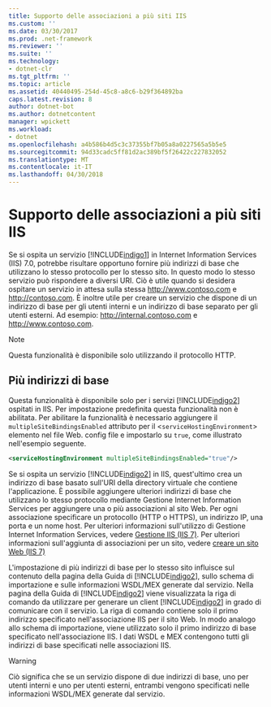 ```yaml
---
title: Supporto delle associazioni a più siti IIS
ms.custom: ''
ms.date: 03/30/2017
ms.prod: .net-framework
ms.reviewer: ''
ms.suite: ''
ms.technology:
- dotnet-clr
ms.tgt_pltfrm: ''
ms.topic: article
ms.assetid: 40440495-254d-45c8-a8c6-b29f364892ba
caps.latest.revision: 8
author: dotnet-bot
ms.author: dotnetcontent
manager: wpickett
ms.workload:
- dotnet
ms.openlocfilehash: a4b586b4d5c3c37355bf7b05a8a0227565a5b5e5
ms.sourcegitcommit: 94d33cadc5ff81d2ac389bf5f26422c227832052
ms.translationtype: MT
ms.contentlocale: it-IT
ms.lasthandoff: 04/30/2018
---
```

# <a name="supporting-multiple-iis-site-bindings"></a>Supporto delle associazioni a più siti IIS
Se si ospita un servizio [!INCLUDE[indigo1](../../../../includes/indigo1-md.md)] in Internet Information Services (IIS) 7.0, potrebbe risultare opportuno fornire più indirizzi di base che utilizzano lo stesso protocollo per lo stesso sito. In questo modo lo stesso servizio può rispondere a diversi URI. Ciò è utile quando si desidera ospitare un servizio in attesa sulla stessa http://www.contoso.com e http://contoso.com. È inoltre utile per creare un servizio che dispone di un indirizzo di base per gli utenti interni e un indirizzo di base separato per gli utenti esterni. Ad esempio: http://internal.contoso.com e http://www.contoso.com.  
  
> [!NOTE]
>  Questa funzionalità è disponibile solo utilizzando il protocollo HTTP.  
  
## <a name="multiple-base-addresses"></a>Più indirizzi di base  
 Questa funzionalità è disponibile solo per i servizi [!INCLUDE[indigo2](../../../../includes/indigo2-md.md)] ospitati in IIS. Per impostazione predefinita questa funzionalità non è abilitata. Per abilitare la funzionalità è necessario aggiungere il `multipleSiteBindingsEnabled` attributo per il <`serviceHostingEnvironment`> elemento nel file Web. config file e impostarlo su `true`, come illustrato nell'esempio seguente.  
  
```xml  
<serviceHostingEnvironment multipleSiteBindingsEnabled="true"/>  
```  
  
 Se si ospita un servizio [!INCLUDE[indigo2](../../../../includes/indigo2-md.md)] in IIS, quest'ultimo crea un indirizzo di base basato sull'URI della directory virtuale che contiene l'applicazione. È possibile aggiungere ulteriori indirizzi di base che utilizzano lo stesso protocollo mediante Gestione Internet Information Services per aggiungere una o più associazioni al sito Web. Per ogni associazione specificare un protocollo (HTTP o HTTPS), un indirizzo IP, una porta e un nome host. Per ulteriori informazioni sull'utilizzo di Gestione Internet Information Services, vedere [Gestione IIS (IIS 7)](http://go.microsoft.com/fwlink/?LinkId=164057). Per ulteriori informazioni sull'aggiunta di associazioni per un sito, vedere [creare un sito Web (IIS 7)](http://go.microsoft.com/fwlink/?LinkId=164060)  
  
 L'impostazione di più indirizzi di base per lo stesso sito influisce sul contenuto della pagina della Guida di [!INCLUDE[indigo2](../../../../includes/indigo2-md.md)], sullo schema di importazione e sulle informazioni WSDL/MEX generate dal servizio. Nella pagina della Guida di [!INCLUDE[indigo2](../../../../includes/indigo2-md.md)] viene visualizzata la riga di comando da utilizzare per generare un client [!INCLUDE[indigo2](../../../../includes/indigo2-md.md)] in grado di comunicare con il servizio. La riga di comando contiene solo il primo indirizzo specificato nell'associazione IIS per il sito Web. In modo analogo allo schema di importazione, viene utilizzato solo il primo indirizzo di base specificato nell'associazione IIS. I dati WSDL e MEX contengono tutti gli indirizzi di base specificati nelle associazioni IIS.  
  
> [!WARNING]
>  Ciò significa che se un servizio dispone di due indirizzi di base, uno per utenti interni e uno per utenti esterni, entrambi vengono specificati nelle informazioni WSDL/MEX generate dal servizio.

